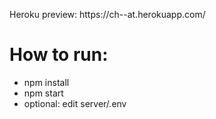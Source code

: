 <p style="margin-bottom: 10px">Heroku preview: https://ch--at.herokuapp.com/</p>

<h1>How to run:</h1>
<ul>
  <li>npm install</li>
  <li>npm start</li>
  <li>optional: edit server/.env</li>
</ul>
